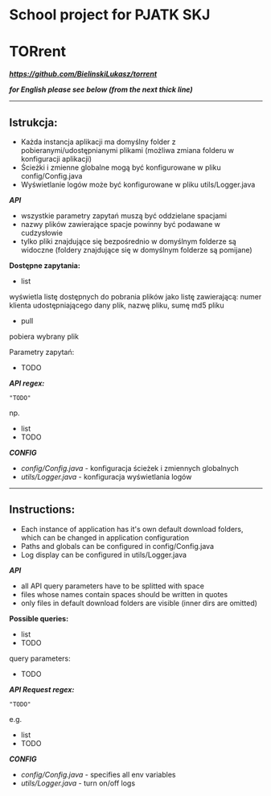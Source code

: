 # School project for PJATK SKJ 
# TORrent
***https://github.com/BielinskiLukasz/torrent***

***for English please see below (from the next thick line)***
****

Istrukcja:
-
- Każda instancja aplikacji ma domyślny folder z pobieranymi/udostępnianymi plikami (możliwa zmiana folderu w konfiguracji aplikacji)
- Ścieżki i zmienne globalne mogą być konfigurowane w pliku config/Config.java
- Wyświetlanie logów może być konfigurowane w pliku utils/Logger.java

***API***
- wszystkie parametry zapytań muszą być oddzielane spacjami
- nazwy plików zawierające spacje powinny być podawane w cudzysłowie
- tylko pliki znajdujące się bezpośrednio w domyślnym folderze są widoczne (foldery znajdujące się w domyślnym folderze są pomijane)

**Dostępne zapytania:**

- list

wyświetla listę dostępnych do pobrania plików jako listę zawierającą: numer klienta udostępniającego dany plik, nazwę pliku, sumę md5 pliku

- pull

pobiera wybrany plik

Parametry zapytań:
- TODO

***API regex:***
````
"TODO"
````
np.
- list
- TODO

***CONFIG***
- _config/Config.java_ - konfiguracja ścieżek i zmiennych globalnych
- _utils/Logger.java_ - konfiguracja wyświetlania logów

****

Instructions:
-
- Each instance of application has it's own default download folders, which can be changed in application configuration
- Paths and globals can be configured in config/Config.java
- Log display can be configured in utils/Logger.java

***API***
- all API query parameters have to be splitted with space
- files whose names contain spaces should be written in quotes
- only files in default download folders are visible (inner dirs are omitted)

**Possible queries:**
- list
- TODO

query parameters:
- TODO

***API Request regex:***
````
"TODO"
````
e.g.
- list
- TODO

***CONFIG***
- _config/Config.java_ - specifies all env variables
- _utils/Logger.java_ - turn on/off logs


